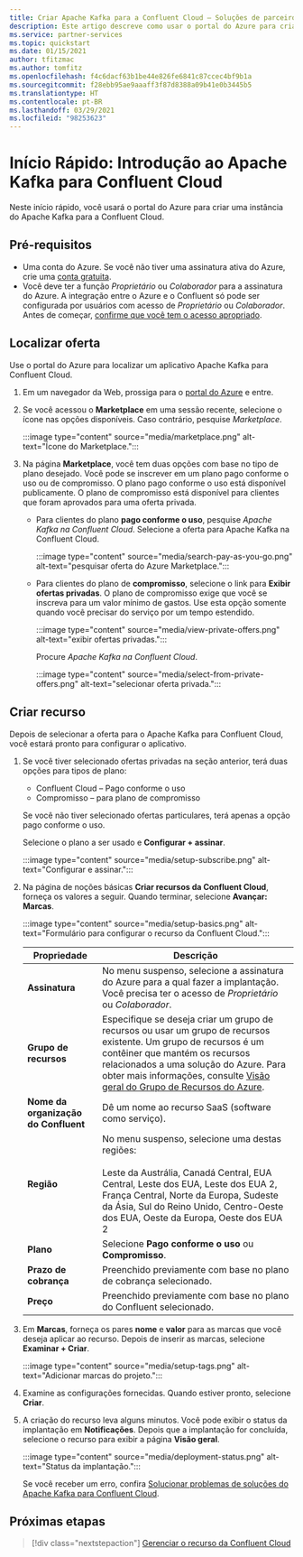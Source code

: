 ```yaml
---
title: Criar Apache Kafka para a Confluent Cloud – Soluções de parceiros do Azure
description: Este artigo descreve como usar o portal do Azure para criar uma instância do Apache Kafka para a Confluent Cloud.
ms.service: partner-services
ms.topic: quickstart
ms.date: 01/15/2021
author: tfitzmac
ms.author: tomfitz
ms.openlocfilehash: f4c6dacf63b1be44e826fe6841c87ccec4bf9b1a
ms.sourcegitcommit: f28ebb95ae9aaaff3f87d8388a09b41e0b3445b5
ms.translationtype: HT
ms.contentlocale: pt-BR
ms.lasthandoff: 03/29/2021
ms.locfileid: "98253623"
---
```

# <a name="quickstart-get-started-with-apache-kafka-for-confluent-cloud"></a>Início Rápido: Introdução ao Apache Kafka para Confluent Cloud

Neste início rápido, você usará o portal do Azure para criar uma instância do Apache Kafka para a Confluent Cloud.

## <a name="prerequisites"></a>Pré-requisitos

- Uma conta do Azure. Se você não tiver uma assinatura ativa do Azure, crie uma [conta gratuita](https://azure.microsoft.com/free/).
- Você deve ter a função _Proprietário_ ou _Colaborador_ para a assinatura do Azure. A integração entre o Azure e o Confluent só pode ser configurada por usuários com acesso de _Proprietário_ ou _Colaborador_. Antes de começar, [confirme que você tem o acesso apropriado](../../role-based-access-control/check-access.md).

## <a name="find-offer"></a>Localizar oferta

Use o portal do Azure para localizar um aplicativo Apache Kafka para Confluent Cloud.

1. Em um navegador da Web, prossiga para o [portal do Azure](https://portal.azure.com/) e entre.

1. Se você acessou o **Marketplace** em uma sessão recente, selecione o ícone nas opções disponíveis. Caso contrário, pesquise _Marketplace_.

    :::image type="content" source="media/marketplace.png" alt-text="Ícone do Marketplace.":::

1. Na página **Marketplace**, você tem duas opções com base no tipo de plano desejado. Você pode se inscrever em um plano pago conforme o uso ou de compromisso. O plano pago conforme o uso está disponível publicamente. O plano de compromisso está disponível para clientes que foram aprovados para uma oferta privada.

   - Para clientes do plano **pago conforme o uso**, pesquise _Apache Kafka na Confluent Cloud_. Selecione a oferta para Apache Kafka na Confluent Cloud.

     :::image type="content" source="media/search-pay-as-you-go.png" alt-text="pesquisar oferta do Azure Marketplace.":::

   - Para clientes do plano de **compromisso**, selecione o link para **Exibir ofertas privadas**. O plano de compromisso exige que você se inscreva para um valor mínimo de gastos. Use esta opção somente quando você precisar do serviço por um tempo estendido.

     :::image type="content" source="media/view-private-offers.png" alt-text="exibir ofertas privadas.":::

     Procure _Apache Kafka na Confluent Cloud_.

     :::image type="content" source="media/select-from-private-offers.png" alt-text="selecionar oferta privada.":::

## <a name="create-resource"></a>Criar recurso

Depois de selecionar a oferta para o Apache Kafka para Confluent Cloud, você estará pronto para configurar o aplicativo.

1. Se você tiver selecionado ofertas privadas na seção anterior, terá duas opções para tipos de plano:

    - Confluent Cloud – Pago conforme o uso
    - Compromisso – para plano de compromisso

   Se você não tiver selecionado ofertas particulares, terá apenas a opção pago conforme o uso.

   Selecione o plano a ser usado e **Configurar + assinar**.

    :::image type="content" source="media/setup-subscribe.png" alt-text="Configurar e assinar.":::

1. Na página de noções básicas **Criar recursos da Confluent Cloud**, forneça os valores a seguir. Quando terminar, selecione **Avançar: Marcas**.

    :::image type="content" source="media/setup-basics.png" alt-text="Formulário para configurar o recurso da Confluent Cloud.":::

    | Propriedade | Descrição |
    | ---- | ---- |
    | **Assinatura** | No menu suspenso, selecione a assinatura do Azure para a qual fazer a implantação. Você precisa ter o acesso de _Proprietário_ ou _Colaborador_. |
    | **Grupo de recursos** | Especifique se deseja criar um grupo de recursos ou usar um grupo de recursos existente. Um grupo de recursos é um contêiner que mantém os recursos relacionados a uma solução do Azure. Para obter mais informações, consulte [Visão geral do Grupo de Recursos do Azure](../../azure-resource-manager/management/overview.md). |
    | **Nome da organização do Confluent** | Dê um nome ao recurso SaaS (software como serviço). |
    | **Região** | No menu suspenso, selecione uma destas regiões: <br/><br/> Leste da Austrália, Canadá Central, EUA Central, Leste dos EUA, Leste dos EUA 2, França Central, Norte da Europa, Sudeste da Ásia, Sul do Reino Unido, Centro-Oeste dos EUA, Oeste da Europa, Oeste dos EUA 2 |
    | **Plano** | Selecione **Pago conforme o uso** ou **Compromisso**. |
    | **Prazo de cobrança** | Preenchido previamente com base no plano de cobrança selecionado. |
    | **Preço** | Preenchido previamente com base no plano do Confluent selecionado. |

1. Em **Marcas**, forneça os pares **nome** e **valor** para as marcas que você deseja aplicar ao recurso. Depois de inserir as marcas, selecione **Examinar + Criar**.

    :::image type="content" source="media/setup-tags.png" alt-text="Adicionar marcas do projeto.":::

1. Examine as configurações fornecidas. Quando estiver pronto, selecione **Criar**.

1. A criação do recurso leva alguns minutos. Você pode exibir o status da implantação em **Notificações**. Depois que a implantação for concluída, selecione o recurso para exibir a página **Visão geral**.

    :::image type="content" source="media/deployment-status.png" alt-text="Status da implantação.":::

   Se você receber um erro, confira [Solucionar problemas de soluções do Apache Kafka para Confluent Cloud](troubleshoot.md).

## <a name="next-steps"></a>Próximas etapas

> [!div class="nextstepaction"]
> [Gerenciar o recurso da Confluent Cloud](manage.md)
